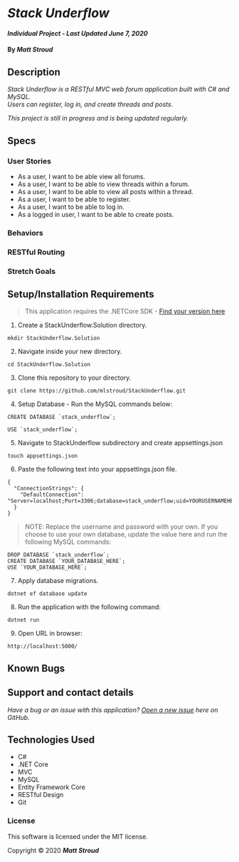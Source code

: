 # _Stack Underflow_

#### _Individual Project - Last Updated June 7, 2020_

#### By _**Matt Stroud**_

## Description

_Stack Underflow is a RESTful MVC web forum application built with C# and MySQL._  
_Users can register, log in, and create threads and posts._  

_This project is still in progress and is being updated regularly._


## Specs
### User Stories
* As a user, I want to be able view all forums.
* As a user, I want to be able to view threads within a forum.
* As a user, I want to be able to view all posts within a thread.
* As a user, I want to be able to register.
* As a user, I want to be able to log in.
* As a logged in user, I want to be able to create posts.

### Behaviors


### RESTful Routing


### Stretch Goals


## Setup/Installation Requirements
> This application requires the .NETCore SDK - [Find your version here](https://dotnet.microsoft.com/download/dotnet-core/2.2)

1. Create a StackUnderflow.Solution directory.
```
mkdir StackUnderflow.Solution
```
2. Navigate inside your new directory.
```
cd StackUnderflow.Solution
```
3. Clone this repository to your directory.
```
git clone https://github.com/mlstroud/StackUnderflow.git
```
4. Setup Database - Run the MySQL commands below:
```
CREATE DATABASE `stack_underflow`;

USE `stack_underflow`;
```
5. Navigate to StackUnderflow subdirectory and create appsettings.json
```
touch appsettings.json
```
6. Paste the following text into your appsettings.json file.
```
{
  "ConnectionStrings": {
    "DefaultConnection": "Server=localhost;Port=3306;database=stack_underflow;uid=YOURUSERNAMEHERE;pwd=YOURPASSWORDHERE;"
  }
}
```
>NOTE: Replace the username and password with your own.
>If you choose to use your own database, update the value here and run the following MySQL commands:
```
DROP DATABASE `stack_underflow`;
CREATE DATABASE `YOUR_DATABASE_HERE`;
USE `YOUR_DATABASE_HERE`;
```
7. Apply database migrations.
```
dotnet ef database update
```
8. Run the application with the following command:
```
dotnet run
```
9. Open URL in browser:
```
http://localhost:5000/
```

## Known Bugs
 
## Support and contact details

_Have a bug or an issue with this application? [Open a new issue](https://github.com/mlstroud/StackUnderflow/issues) here on GitHub._

## Technologies Used

* C#
* .NET Core
* MVC
* MySQL
* Entity Framework Core
* RESTful Design
* Git

### License

This software is licensed under the MIT license.

Copyright © 2020 **_Matt Stroud_**